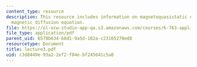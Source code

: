 ```yaml
---
content_type: resource
description: This resource includes information on magnetoquasistatic equations, and
  magnetic diffusion equation.
file: https://ol-ocw-studio-app-qa.s3.amazonaws.com/courses/6-763-applied-superconductivity-fall-2005/c3d8449e93a22ef2f04ebf245641c5a0_lecture3.pdf
file_type: application/pdf
parent_uid: 6578b634-68d1-9a5d-182a-c23165270ed8
resourcetype: Document
title: lecture3.pdf
uid: c3d8449e-93a2-2ef2-f04e-bf245641c5a0
---
```

